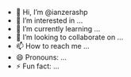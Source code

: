 - 👋 Hi, I’m @ianzerashp
- 👀 I’m interested in ...
- 🌱 I’m currently learning ...
- 💞️ I’m looking to collaborate on ...
- 📫 How to reach me ...
- 😄 Pronouns: ...
- ⚡ Fun fact: ...

<!---
ianzerashp/ianzerashp is a ✨ special ✨ repository because its `README.md` (this file) appears on your GitHub profile.
You can click the Preview link to take a look at your changes.
--->
